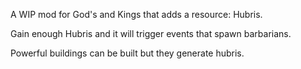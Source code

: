 A WIP mod for God's and Kings that adds a resource: Hubris. 

Gain enough Hubris and it will trigger events that spawn barbarians. 

Powerful buildings can be built but they generate hubris. 
